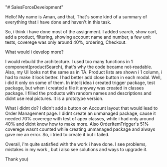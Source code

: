 "# SalesForceDevelopment" 

Hello! 
My name is Aman, and that, 
That's some kind of a summary of everything that i have done and haven't in this task.

So, i think i have done most of the assignment. I added search, show cart, add a product, filtering, showing account name and number, a few unit tests, coverege was only around 40%, ordering, Checkout. 

What would i develop more? 

I would rebuild the architecture. I used too many functions in 1 component(productSearch), that's why the code became not-readable. Also, my UI looks not the same as in TA.
Product lists are shown i 1 column, i had to make it look better. I had better add close button in each modal. Well, i did it only on some of them. 
In intelij idea i created  trigger package, test package, but when i created a file it anyway was created in classes package. I filled the products with random names and descriptions and didnt use real pictures. It is a prototype version.

What i didnt do?
I didn't add a button on Account layout that would lead to Order Management page.  I didnt create an unmanaged package, cause it needed 70% coverege with test of apex classes, while i had only around 40% and didnt know how to make more. Also OrderItemTrigger's 51% coverege wasnt counted while creating unmanaged package and always gave me an error. So, i tried to create it but i failed.

Overall, i'm quite satisfied with the work i have done. I see problems, mistakes in my work , but i also see solutions and ways to upgrade it. 

Thank you)

